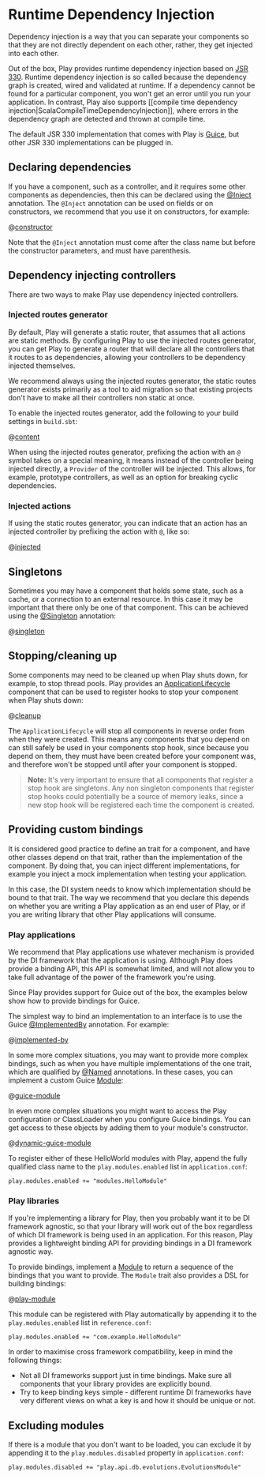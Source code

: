 <!--- Copyright (C) 2009-2015 Typesafe Inc. <http://www.typesafe.com> -->
# Runtime Dependency Injection

Dependency injection is a way that you can separate your components so that they are not directly dependent on each other, rather, they get injected into each other.

Out of the box, Play provides runtime dependency injection based on [JSR 330](https://jcp.org/en/jsr/detail?id=330).  Runtime dependency injection is so called because the dependency graph is created, wired and validated at runtime.  If a dependency cannot be found for a particular component, you won't get an error until you run your application.  In contrast, Play also supports [[compile time dependency injection|ScalaCompileTimeDependencyInjection]], where errors in the dependency graph are detected and thrown at compile time.

The default JSR 330 implementation that comes with Play is [Guice](https://github.com/google/guice), but other JSR 330 implementations can be plugged in.

## Declaring dependencies

If you have a component, such as a controller, and it requires some other components as dependencies, then this can be declared using the [@Inject](http://docs.oracle.com/javaee/6/api/javax/inject/Inject.html) annotation.  The `@Inject` annotation can be used on fields or on constructors, we recommend that you use it on constructors, for example:

@[constructor](code/RuntimeDependencyInjection.scala)

Note that the `@Inject` annotation must come after the class name but before the constructor parameters, and must have parenthesis.

## Dependency injecting controllers

There are two ways to make Play use dependency injected controllers.

### Injected routes generator

By default, Play will generate a static router, that assumes that all actions are static methods.  By configuring Play to use the injected routes generator, you can get Play to generate a router that will declare all the controllers that it routes to as dependencies, allowing your controllers to be dependency injected themselves.

We recommend always using the injected routes generator, the static routes generator exists primarily as a tool to aid migration so that existing projects don't have to make all their controllers non static at once.

To enable the injected routes generator, add the following to your build settings in `build.sbt`:

@[content](code/injected.sbt)

When using the injected routes generator, prefixing the action with an `@` symbol takes on a special meaning, it means instead of the controller being injected directly, a `Provider` of the controller will be injected.  This allows, for example, prototype controllers, as well as an option for breaking cyclic dependencies.

### Injected actions

If using the static routes generator, you can indicate that an action has an injected controller by prefixing the action with `@`, like so:

@[injected](code/scalaguide.advanced.dependencyinjection.injected.routes)

## Singletons

Sometimes you may have a component that holds some state, such as a cache, or a connection to an external resource.  In this case it may be important that there only be one of that component.  This can be achieved using the [@Singleton](http://docs.oracle.com/javaee/6/api/javax/inject/Singleton.html) annotation:

@[singleton](code/RuntimeDependencyInjection.scala)

## Stopping/cleaning up

Some components may need to be cleaned up when Play shuts down, for example, to stop thread pools.  Play provides an [ApplicationLifecycle](api/scala/index.html#play.api.inject.ApplicationLifecycle) component that can be used to register hooks to stop your component when Play shuts down:

@[cleanup](code/RuntimeDependencyInjection.scala)

The `ApplicationLifecycle` will stop all components in reverse order from when they were created.  This means any components that you depend on can still safely be used in your components stop hook, since because you depend on them, they must have been created before your component was, and therefore won't be stopped until after your component is stopped.

> **Note:** It's very important to ensure that all components that register a stop hook are singletons.  Any non singleton components that register stop hooks could potentially be a source of memory leaks, since a new stop hook will be registered each time the component is created.

## Providing custom bindings

It is considered good practice to define an trait for a component, and have other classes depend on that trait, rather than the implementation of the component.  By doing that, you can inject different implementations, for example you inject a mock implementation when testing your application.

In this case, the DI system needs to know which implementation should be bound to that trait.  The way we recommend that you declare this depends on whether you are writing a Play application as an end user of Play, or if you are writing library that other Play applications will consume.

### Play applications

We recommend that Play applications use whatever mechanism is provided by the DI framework that the application is using.  Although Play does provide a binding API, this API is somewhat limited, and will not allow you to take full advantage of the power of the framework you're using.

Since Play provides support for Guice out of the box, the examples below show how to provide bindings for Guice.

The simplest way to bind an implementation to an interface is to use the Guice [@ImplementedBy](http://google.github.io/guice/api-docs/latest/javadoc/index.html?com/google/inject/ImplementedBy.html) annotation.  For example:

@[implemented-by](code/RuntimeDependencyInjection.scala)

In some more complex situations, you may want to provide more complex bindings, such as when you have multiple implementations of the one trait, which are qualified by [@Named](http://docs.oracle.com/javaee/6/api/javax/inject/Named.html) annotations.  In these cases, you can implement a custom Guice [Module](http://google.github.io/guice/api-docs/latest/javadoc/index.html?com/google/inject/Module.html):

@[guice-module](code/RuntimeDependencyInjection.scala)

In even more complex situations you might want to access the Play configuration or ClassLoader when you configure Guice bindings. You can get access to these objects by adding them to your module's constructor.

@[dynamic-guice-module](code/RuntimeDependencyInjection.scala)

To register either of these HelloWorld modules with Play, append the fully qualified class name to the `play.modules.enabled` list in `application.conf`:

    play.modules.enabled += "modules.HelloModule"

### Play libraries

If you're implementing a library for Play, then you probably want it to be DI framework agnostic, so that your library will work out of the box regardless of which DI framework is being used in an application.  For this reason, Play provides a lightweight binding API for providing bindings in a DI framework agnostic way.

To provide bindings, implement a [Module](api/scala/index.html#play.api.inject.Module) to return a sequence of the bindings that you want to provide.  The `Module` trait also provides a DSL for building bindings:

@[play-module](code/RuntimeDependencyInjection.scala)

This module can be registered with Play automatically by appending it to the `play.modules.enabled` list in `reference.conf`:

    play.modules.enabled += "com.example.HelloModule"

In order to maximise cross framework compatibility, keep in mind the following things:

* Not all DI frameworks support just in time bindings. Make sure all components that your library provides are explicitly bound.
* Try to keep binding keys simple - different runtime DI frameworks have very different views on what a key is and how it should be unique or not.

## Excluding modules

If there is a module that you don't want to be loaded, you can exclude it by appending it to the `play.modules.disabled` property in `application.conf`:

    play.modules.disabled += "play.api.db.evolutions.EvolutionsModule"
